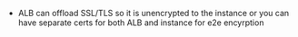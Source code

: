 - ALB can offload SSL/TLS so it is unencrypted to the instance or you can have separate certs for both ALB and instance for e2e encyrption